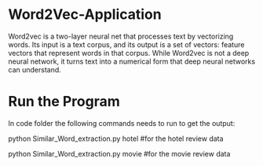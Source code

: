 # Word2Vec-Application

Word2vec is a two-layer neural net that processes text by vectorizing words. Its input is a text corpus,  and its output is a set of vectors: feature vectors that represent words in that corpus. While Word2vec is not a deep neural network, it turns text into a numerical form that deep neural networks can understand.

# Run the Program

In code folder the following commands needs to run to get the output:

python Similar_Word_extraction.py hotel   #for the hotel review data

python Similar_Word_extraction.py movie   #for the movie review data
